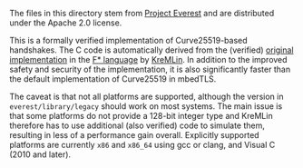 The files in this directory stem from [Project Everest](https://project-everest.github.io/) and are distributed under the Apache 2.0 license.

This is a formally verified implementation of Curve25519-based handshakes. The C code is automatically derived from the (verified) [original implementation](https://github.com/project-everest/hacl-star/tree/master/code/curve25519) in the [F* language](https://github.com/fstarlang/fstar) by [KreMLin](https://github.com/fstarlang/kremlin). In addition to the improved safety and security of the implementation, it is also significantly faster than the default implementation of Curve25519 in mbedTLS.

The caveat is that not all platforms are supported, although the version in `everest/library/legacy` should work on most systems. The main issue is that some platforms do not provide a 128-bit integer type and KreMLin therefore has to use additional (also verified) code to simulate them, resulting in less of a performance gain overall. Explicitly supported platforms are currently `x86` and `x86_64` using gcc or clang, and Visual C (2010 and later).
